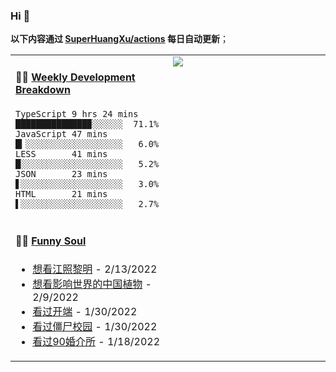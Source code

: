 
### Hi 👋

**以下内容通过 <a href="https://github.com/SuperHuangXu/SuperHuangXu/actions" target="_blank">SuperHuangXu/actions</a> 每日自动更新**；

<table width="800px">
<tr>
<td valign="top" width="50%">

#### 🏊‍♂️ <a href="https://gist.github.com/SuperHuangXu/d3e32e70ad1d22b5a3c5e8fc3c67dcc5" target="_blank">Weekly Development Breakdown</a>

```text
TypeScript 9 hrs 24 mins  ██████████████▉░░░░░░  71.1%
JavaScript 47 mins        █▎░░░░░░░░░░░░░░░░░░░   6.0%
LESS       41 mins        █░░░░░░░░░░░░░░░░░░░░   5.2%
JSON       23 mins        ▋░░░░░░░░░░░░░░░░░░░░   3.0%
HTML       21 mins        ▌░░░░░░░░░░░░░░░░░░░░   2.7%
```

</td>
<td valign="top" width="50%">
<a href="https://github.com/SuperHuangXu">
  <img align="center" src="https://github-readme-stats.vercel.app/api/top-langs/?username=SuperHuangXu&layout=compact&theme=radical" />
</a>
</td>
</tr>
<tr>
<td valign="top" width="50%">

#### 🤾‍♂️ <a href="https://www.douban.com/people/135404786/" target="_blank">Funny Soul</a>

* <a href='http://movie.douban.com/subject/35390637/' target='_blank'>想看江照黎明</a> - 2/13/2022
* <a href='http://movie.douban.com/subject/27021260/' target='_blank'>想看影响世界的中国植物</a> - 2/9/2022
* <a href='http://movie.douban.com/subject/35332289/' target='_blank'>看过开端</a> - 1/30/2022
* <a href='http://movie.douban.com/subject/35030325/' target='_blank'>看过僵尸校园</a> - 1/30/2022
* <a href='http://movie.douban.com/subject/35518737/' target='_blank'>看过90婚介所</a> - 1/18/2022

</td>
</tr>
</table>
